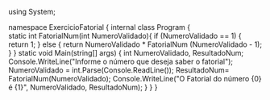 using System;

namespace ExercicioFatorial
{
    internal class Program
    {   
        static int FatorialNum(int NumeroValidado){
            if (NumeroValidado == 1) {
				return 1;
			}
            else {
			return NumeroValidado * FatorialNum (NumeroValidado - 1);
            }
        }
        static void Main(string[] args)
        {
        int NumeroValidado, ResultadoNum;
    Console.WriteLine("Informe o número que deseja saber o fatorial");
    NumeroValidado = int.Parse(Console.ReadLine());
    ResultadoNum= FatorialNum(NumeroValidado); 
    Console.WriteLine("O Fatorial do número {0} é {1}", NumeroValidado, ResultadoNum);
        }
    }
}
